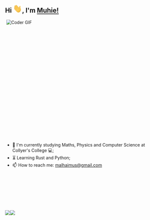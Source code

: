 ## Hi <img src="https://github.com/ankitwarbhe/ankitwarbhe/blob/master/Hi.gif" width="29px">, I'm [Muhie!](https://ankitwarbhe.github.io) 
 
 

<img align="right" src="https://github.com/ankitwarbhe/ankitwarbhe/blob/master/developer.gif" alt="Coder GIF" width="500" height="400">







- :telescope: I'm currently studying Maths, Physics and Computer Science at Collyer's College 💻;
- :hourglass_flowing_sand: Learning Rust and Python;
- 📫 How to reach me: malhaimus@gmail.com
<br><br><br><br>


<br><br><br><br>
<img align="" height='130px' src="https://github-readme-stats.vercel.app/api?username=ankitwarbhe&hide_title=true&show_icons=true&include_all_commits=true&line_height=21&bg_color=0,EC6C6C,FFD479,FFFC79,73FA79&theme=graywhite" /><img align="" height='130px' src="https://github-readme-stats.vercel.app/api/top-langs/?username=ankitwarbhe&hide_title=true&layout=compact&bg_color=0,73FA79,73FDFF,D783FF&theme=graywhite" />
